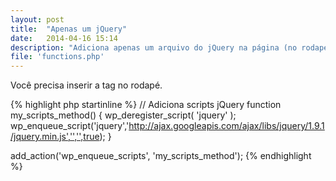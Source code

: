 ```yaml
---
layout: post
title:  "Apenas um jQuery"
date:   2014-04-16 15:14
description: "Adiciona apenas um arquivo do jQuery na página (no rodapé)."
file: 'functions.php'
---
```


Você precisa inserir a tag <code><?php wp_footer(); ?></code> no rodapé.

{% highlight php startinline %}
// Adiciona scripts jQuery
function my_scripts_method() {
	wp_deregister_script( 'jquery' );
	wp_enqueue_script('jquery','http://ajax.googleapis.com/ajax/libs/jquery/1.9.1/jquery.min.js','','',true);
}
 
add_action('wp_enqueue_scripts', 'my_scripts_method');
{% endhighlight %}